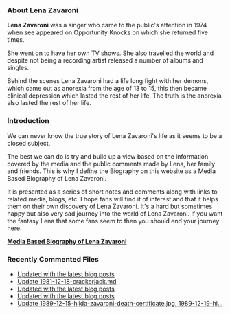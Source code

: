 ### About Lena Zavaroni

<p><strong>Lena Zavaroni</strong> was a singer who came to the public's attention in 1974 when see appeared on Opportunity Knocks on which she returned five times.</p>

<p>She went on to have her own TV shows. She also travelled the world and despite not being a recording artist released a number of albums and singles.</p>

<p>Behind the scenes Lena Zavaroni had a life long fight with her demons, which came out as anorexia from the age of 13 to 15, this then became clinical depression which lasted the rest of her life. The truth is the anorexia also lasted the rest of her life.</p>

### Introduction

<p>We can never know the true story of Lena Zavaroni's life as it seems to be a closed subject.</p>

<p>The best we can do is try and build up a view based on the information covered by the media and the public comments made by Lena, her family and friends. This is why I define the Biography on this website as a Media Based Biography of Lena Zavaroni.</p>

<p>It is presented as a series of short notes and comments along with links to related media, blogs, etc. I hope fans will find it of interest and that it helps them on their own discovery of Lena Zavaroni. It's a hard but sometimes happy but also very sad journey into the world of Lena Zavaroni. If you want the fantasy Lena that some fans seem to then you should end your journey here.</p>

<a href="https://fanzoflenazavaroni.github.io/biography/lena-zavaroni/"><strong>Media Based Biography of Lena Zavaroni</strong></a>

### Recently Commented Files

<!-- BLOG-POST-LIST:START -->
- [Updated with the latest blog posts](https://github.com/FanzOfLenaZavaroni/fanzoflenazavaroni.github.io/commit/da90fc44e556aca88bc929286268b72eb574d881)
- [Update 1981-12-18-crackerjack.md](https://github.com/FanzOfLenaZavaroni/fanzoflenazavaroni.github.io/commit/837449b0a1e01ba1d652962bd7fe30f9d60481d7)
- [Updated with the latest blog posts](https://github.com/FanzOfLenaZavaroni/fanzoflenazavaroni.github.io/commit/bcd31f128ec95744012d35b9befea67f50fa072b)
- [Updated with the latest blog posts](https://github.com/FanzOfLenaZavaroni/fanzoflenazavaroni.github.io/commit/4a756132684576740e0b7b930450e8813c70597f)
- [Update 1989-12-15-hilda-zavaroni-death-certificate.jpg, 1989-12-19-hi…](https://github.com/FanzOfLenaZavaroni/fanzoflenazavaroni.github.io/commit/4b30050e0d2284f12e18ae3774a3a4ad19d18a29)
<!-- BLOG-POST-LIST:END -->
